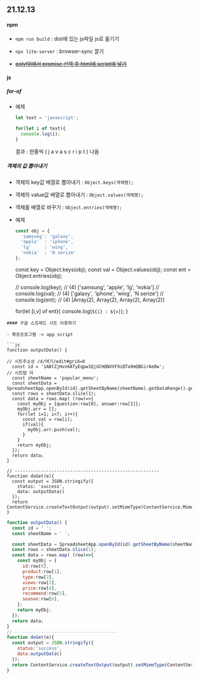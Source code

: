 ## 21.12.13

#### npm

- `npm run build` : dist에 있는 js파일 js로 옮기기

- `npx lite-server` : browser-sync 깔기

- ~~[polyfill에서 promise 선택 후 html에 script에 넣기](https://polyfill.io/v3/url-builder/)~~

#### js

##### for-of

- 예제
  
  ```js
  let text = 'javascript';
  
  for(let i of text){
    console.log(i);
  }
  ```
  
  결과 : 한줄씩 ( j a v a s c r i p t ) 나옴

##### 객체의 값 뽑아내기

- 객체의 key값 배열로 뽑아내기 : `Object.keys(객체명);`

- 객체의 value값 배열로 뽑아내기 : `Object.values(객체명);`

- 객체를 배열로 바꾸기 : `Object.entries(객체명);`

- 예제
  
  ```js
  const obj = {
    'samsung': 'galaxy',
    'apple'  : 'iphone',
    'lg'     : 'wing',
    'nokia'  : 'N serize'
  };
  ```

  const key = Object.keys(obj);
  const val = Object.values(obj);
  const ent = Object.entries(obj);

  // console.log(key); // (4) ['samsung', 'apple', 'lg', 'nokia'] 
  // console.log(val); // (4) ['galaxy', 'iphone', 'wing', 'N serize']
  // console.log(ent); // (4) [Array(2), Array(2), Array(2), Array(2)]

  for(let [i,v] of ent){
    console.log(`${i} : ${v}`);
  }

```
#### 구글 스프레드 시트 이용하기

- 확장프로그램 -> app script

```js
function outputData() {

// 시트주소상 /d/여기/edit#grid=0
  const id = '1ABtZjHvn6ATyEqpw1QjUCHQNXVF9iQTa9mQBGirAeDw';
// 시트탭 이
  const sheetName = 'popular_menu';
  const sheetData = SpreadsheetApp.openById(id).getSheetByName(sheetName).getDataRange().getValues();
  const rows = sheetData.slice(1);
  const data = rows.map( (row)=>{
    const myObj = {question:row[0], answer:row[1]};
    myObj.arr = [];
    for(let i=1; i<7; i++){
      const val = row[i];
      if(val){
        myObj.arr.push(val);
      }
    }
    return myObj;
  });
  return data;
}

// -------------------------------------------------------
function doGet(e){
  const output = JSON.stringify({
    status: 'success',
    data: outputData()
  });
  return ContentService.createTextOutput(output).setMimeType(ContentService.MimeType.JSON);
}
```

```js
function outputData() {  const id = ' ';  const sheetName = ' ';  const sheetData = SpreadsheetApp.openById(id).getSheetByName(sheetName).getDataRange().getValues();  const rows = sheetData.slice(1);  const data = rows.map( (row)=>{    const myObj = {      id:row[0],       product:row[1],      type:row[2],      views:row[3],      price:row[4],      recommend:row[5],      season:row[6],    };        return myObj;  });  return data;}// ---------------------------------------function doGet(e){  const output = JSON.stringify({    status:'success',    data:outputData()  });  return ContentService.createTextOutput(output).setMimeType(ContentService.MimeType.JSON);}

```


